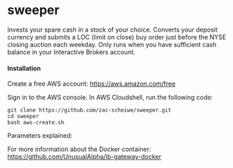 sweeper
==

Invests your spare cash in a stock of your choice. Converts your deposit currency and submits a LOC (limit on close) buy order just before the NYSE closing auction each weekday. Only runs when you have sufficient cash balance in your Interactive Brokers account.

#### Installation

Create a free AWS account: https://aws.amazon.com/free

Sign in to the AWS console. In AWS Cloudshell, run the following code:

    git clone https://github.com/zac-scheiwe/sweeper.git
    cd sweeper
    bash aws-create.sh

Parameters explained:




For more information about the Docker container: https://github.com/UnusualAlpha/ib-gateway-docker

